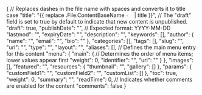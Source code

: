 {
  // Replaces dashes in the file name with spaces and converts it to title case
  "title": "{{ replace .File.ContentBaseName `-` ` ` | title }}",
  // The "draft" field is set to true by default to indicate that new content is unpublished.
  "draft": true,
  "publishDate": "", // Expected format: YYYY-MM-DD
  "lastmod": "",
  "expiryDate": "",
  "description": "",
  "keywords": [],
  "author": {
    "name": "",
    "email": "",
    "bio": ""
  },
  "categories": [],
  "tags": [],
  "slug": "",
  "url": "",
  "type": "",
  "layout": "",
  "aliases": [],
  // Defines the main menu entry for this content
  "menu": {
    "main": {
      // Determines the order of menu items; lower values appear first
      "weight": 0,
      "identifier": "",
      "url": ""
    }
  },
  "images": [],
  "featured": "",
  "resources": {
    "thumbnail": "",
    "gallery": []
  },
  "params": {
    "customField1": "",
    "customField2": "",
    "customList": []
  },
  "toc": true,
  "weight": 0,
  "summary": "",
  "readTime": 0,
  // Indicates whether comments are enabled for the content
  "comments": false
}

